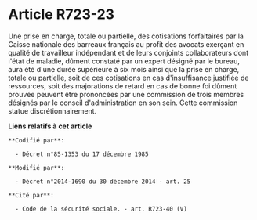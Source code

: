 # Article R723-23

Une prise en charge, totale ou partielle, des cotisations forfaitaires par la Caisse nationale des barreaux français au
profit des avocats exerçant en qualité de travailleur indépendant et de leurs conjoints collaborateurs dont l'état de
maladie, dûment constaté par un expert désigné par le bureau, aura été d'une durée supérieure à six mois ainsi que la prise
en charge, totale ou partielle, soit de ces cotisations en cas d'insuffisance justifiée de ressources, soit des majorations
de retard en cas de bonne foi dûment prouvée peuvent être prononcées par une commission de trois membres désignés par le
conseil d'administration en son sein. Cette commission statue discrétionnairement.

**Liens relatifs à cet article**

	**Codifié par**:

	  - Décret n°85-1353 du 17 décembre 1985

	**Modifié par**:

	  - Décret n°2014-1690 du 30 décembre 2014 - art. 25

	**Cité par**:

	  - Code de la sécurité sociale. - art. R723-40 (V)

